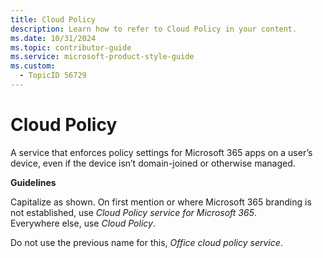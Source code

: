```yaml
---
title: Cloud Policy
description: Learn how to refer to Cloud Policy in your content.
ms.date: 10/31/2024
ms.topic: contributor-guide
ms.service: microsoft-product-style-guide
ms.custom:
  - TopicID 56729
---
```



# Cloud Policy

A service that enforces policy settings for Microsoft 365 apps on a user’s device, even if the device isn’t domain-joined or otherwise managed.

**Guidelines**

Capitalize as shown. On first mention or where Microsoft 365 branding is not established, use *Cloud Policy service for Microsoft 365*.  
Everywhere else, use *Cloud Policy*.

Do not use the previous name for this, *Office cloud policy service*.